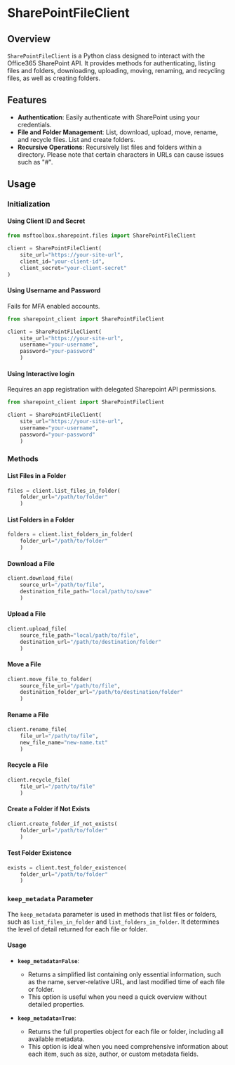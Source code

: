 # SharePointFileClient

## Overview

`SharePointFileClient` is a Python class designed to interact with the Office365 SharePoint API. It provides methods for authenticating, listing files and folders, downloading, uploading, moving, renaming, and recycling files, as well as creating folders.

## Features

- **Authentication**: Easily authenticate with SharePoint using your credentials.
- **File and Folder Management**: List, download, upload, move, rename, and recycle files. List and create folders.
- **Recursive Operations**: Recursively list files and folders within a directory. Please note that certain characters in URLs can cause issues such as "#".

## Usage

### Initialization

#### Using Client ID and Secret 
```python
from msftoolbox.sharepoint.files import SharePointFileClient

client = SharePointFileClient(
    site_url="https://your-site-url",
    client_id="your-client-id",
    client_secret="your-client-secret"
)
```

#### Using Username and Password
Fails for MFA enabled accounts.

```python
from sharepoint_client import SharePointFileClient

client = SharePointFileClient(
    site_url="https://your-site-url", 
    username="your-username", 
    password="your-password"
    )
```

#### Using Interactive login
Requires an app registration with delegated Sharepoint API permissions.

```python
from sharepoint_client import SharePointFileClient

client = SharePointFileClient(
    site_url="https://your-site-url", 
    username="your-username", 
    password="your-password"
    )
```


### Methods

#### List Files in a Folder

```python
files = client.list_files_in_folder(
    folder_url="/path/to/folder"
    )
```

#### List Folders in a Folder

```python
folders = client.list_folders_in_folder(
    folder_url="/path/to/folder"
    )
```

#### Download a File

```python
client.download_file(
    source_url="/path/to/file", 
    destination_file_path="local/path/to/save"
    )
```

#### Upload a File

```python
client.upload_file(
    source_file_path="local/path/to/file", 
    destination_url="/path/to/destination/folder"
    )
```

#### Move a File

```python
client.move_file_to_folder(
    source_file_url="/path/to/file", 
    destination_folder_url="/path/to/destination/folder"
    )
```

#### Rename a File

```python
client.rename_file(
    file_url="/path/to/file", 
    new_file_name="new-name.txt"
    )
```

#### Recycle a File

```python
client.recycle_file(
    file_url="/path/to/file"
    )
```

#### Create a Folder if Not Exists

```python
client.create_folder_if_not_exists(
    folder_url="/path/to/folder"
    )
```

#### Test Folder Existence

```python
exists = client.test_folder_existence(
    folder_url="/path/to/folder"
    )
```

### `keep_metadata` Parameter

The `keep_metadata` parameter is used in methods that list files or folders, such as `list_files_in_folder` and `list_folders_in_folder`. It determines the level of detail returned for each file or folder.

#### Usage

- **`keep_metadata=False`**: 
  - Returns a simplified list containing only essential information, such as the name, server-relative URL, and last modified time of each file or folder.
  - This option is useful when you need a quick overview without detailed properties.

- **`keep_metadata=True`**: 
  - Returns the full properties object for each file or folder, including all available metadata.
  - This option is ideal when you need comprehensive information about each item, such as size, author, or custom metadata fields.

